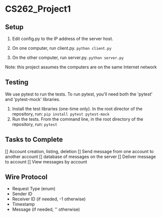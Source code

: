 # CS262_Project1

## Setup

1. Edit config.py to the IP address of the server host.

2. On one computer, run client.py.
`python client.py`

3. On the other computer, run server.py.
`python server.py`

Note: this project assumes the computers are on the same Internet network

## Testing

We use pytest to run the tests. To run pytest, you'll need both the 'pytest' and 'pytest-mock' libraries.

1. Install the test libraries (one-time only). In the root director of the repository, run: `pip install pytest pytest-mock`
2. Run the tests. From the command line, in the root directory of the repository, run: `pytest`

## Tasks to Complete

[] Account creation, listing, deletion
[] Send message from one account to another account
    [] database of messages on the server
[] Deliver message to account
[] View messages by account


## Wire Protocol
* Request Type (enum) 
* Sender ID 
* Receiver ID (if needed, -1 otherwise)
* Timestamp
* Message (if needed, '' otherwise)






